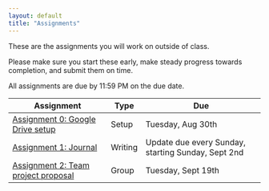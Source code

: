 ```yaml
---
layout: default
title: "Assignments"
---
```


These are the assignments you will work on outside of class.

Please make sure you start these early, make steady progress towards completion, and submit them on time.

All assignments are due by 11:59 PM on the due date.

Assignment | Type | Due
---------- | ---- |  ---
[Assignment 0: Google Drive setup](assign00.html) | Setup | Tuesday, Aug 30th 
[Assignment 1: Journal](assign01.html) | Writing | Update due every Sunday, starting Sunday, Sept 2nd
[Assignment 2: Team project proposal](assign02.html) | Group | Tuesday, Sept 19th

<!--
[Assignment 3: Visual Art](assign03.html) | Individual project | Essay outline due Friday, Sept 15th<br>Essay draft due Thurs, Sept 21st<br>Final essay and code due Thurs, October 5th
[Assignment 4: Music Composition](assign04.html) | Individual project | Essay draft due Friday, Oct 13th<br>Final essay and code due Thurs, Oct 26th
[Assignment 5: Computers and Creativity](assign05.html) | Writing | See assignment description
-->
